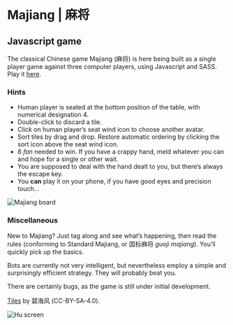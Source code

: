 # Majiang | 麻将

## Javascript game

The classical Chinese game Majiang (麻将) is here being built as a single player game against three computer players, using Javascript and SASS. Play it [here](https://dougherty-dev.github.io/Majiang/).

### Hints

- Human player is seated at the bottom position of the table, with numerical designation 4.
- Double-click to discard a tile.
- Click on human player’s seat wind icon to choose another avatar.
- Sort tiles by drag and drop. Restore automatic ordering by clicking the sort icon above the seat wind icon.
- 8 *fan* needed to win. If you have a crappy hand, meld whatever you can and hope for a single or other wait.
- You are supposed to deal with the hand dealt to you, but there’s always the escape key.
- You **can** play it on your phone, if you have good eyes and precision touch…

![Majiang board](https://raw.githubusercontent.com/dougherty-dev/Majiang/refs/heads/main/readme/majiang.avif)

### Miscellaneous

New to Majiang? Just tag along and see what’s happening, then read the rules (conforming to Standard Majiang, or 国标麻将 *guoji majiang*). You’ll quickly pick up the basics.

Bots are currently not very intelligent, but nevertheless employ a simple and surprisingly efficient strategy. They will probably beat you.

There are certainly bugs, as the game is still under initial development.

[Tiles](https://commons.wikimedia.org/wiki/Category:SVG_Planar_illustrations_of_Mahjong_tiles) by 碧海风 (CC-BY-SA-4.0).

![Hu screen](https://raw.githubusercontent.com/dougherty-dev/Majiang/refs/heads/main/readme/hu.avif)
